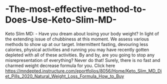 # -The-most-effective-method-to-Does-Use-Keto-Slim-MD-
Keto Slim MD: - Have you dream about losing your body weight? In light of the extending issue of chubbiness at this moment. We assess various methods to show up at our target. Intermittent fasting, devouring less calories, physical activities and running you may have recently gotten depleted with all of these activities. By and by, are you going to stop any misrepresentation of everything? Never do that! Surely, there is no fast and charmed weight decrease formula for you. Click here https://mndepted.instructure.com/eportfolios/8056/Home/Keto_Slim_MD_Diet_Pills_2020_Natural_Weight_Loss_Formula_How_to_Buy
